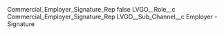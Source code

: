 <?xml version="1.0" encoding="UTF-8"?>
<CustomMetadata xmlns="http://soap.sforce.com/2006/04/metadata" xmlns:xsi="http://www.w3.org/2001/XMLSchema-instance" xmlns:xsd="http://www.w3.org/2001/XMLSchema">
    <label>Commercial_Employer_Signature_Rep</label>
    <protected>false</protected>
    <values>
        <field>LVGO__Role__c</field>
        <value xsi:type="xsd:string">Commercial_Employer_Signature_Rep</value>
    </values>
    <values>
        <field>LVGO__Sub_Channel__c</field>
        <value xsi:type="xsd:string">Employer - Signature</value>
    </values>
</CustomMetadata>
